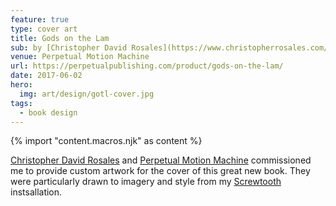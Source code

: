 ```yaml
---
feature: true
type: cover art
title: Gods on the Lam
sub: by [Christopher David Rosales](https://www.christopherrosales.com/)
venue: Perpetual Motion Machine
url: https://perpetualpublishing.com/product/gods-on-the-lam/
date: 2017-06-02
hero:
  img: art/design/gotl-cover.jpg
tags:
  - book design
---
```


{% import "content.macros.njk" as content %}

[Christopher David Rosales](https://www.christopherrosales.com/)
and
[Perpetual Motion Machine](https://perpetualpublishing.com/product/gods-on-the-lam/)
commissioned me
to provide custom artwork
for the cover of this great new book.
They were particularly drawn
to imagery and style
from my [Screwtooth](https://mia.hexxie.com:8080/2019/01/10/screwtooth/)
instsallation.
